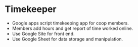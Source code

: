 # Timekeeper
* Google apps script timekeeping app for coop members. 
* Members add hours and get report of time worked online.
* Use Google Site for front end.
* Use Google Sheet for data storage and manipulation.
